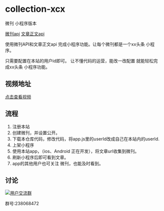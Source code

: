 # collection-xcx
微刊 小程序版本

[微刊api](https://github.com/zhangshanhai/readthis-api/blob/master/doc/collections.md#%E8%8E%B7%E5%8F%96%E5%BE%AE%E5%88%8A%E5%86%85%E7%9A%84%E6%96%87%E7%AB%A0%E5%88%97%E8%A1%A8)
[文章正文api](https://github.com/zhangshanhai/readthis-api/blob/master/doc/articles.md#%E8%8E%B7%E5%8F%96%E6%96%87%E7%AB%A0)


使用微刊API和文章正文api  完成小程序功能。让每个微刊都是一个xx头条 小程序。

只需要配置在本站的用户id即可。
让不懂代码的运营，能改一改配置 就能轻松完成xx头条 小程序功能。

## 视频地址

[点击查看视频](http://weibo.com/tv/v/F3hlIs38O)

## 流程

1. 注册本站
2. 创建微刊，并设置公开。
3. 下载本仓库代码，修改代码，将app.js里的userId改成自己在本站内的userId.
4. 上架小程序
5. 使用本站app，（ios、Android 正在开发），将文章url收集到微刊。
6. 刷新小程序后即可看到文章。
7. app的其他用户也可关注 微刊，也能及时看到。

## 讨论

[![](http://pub.idqqimg.com/wpa/images/group.png "用户交流群")](http://shang.qq.com/wpa/qunwpa?idkey=bc60b852e963704404153f225800257ab64dc5727cab6e777166f7d76046ba7a)

群号:238068472
